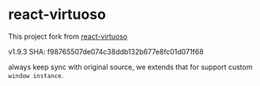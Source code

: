 # react-virtuoso

This project fork from [react-virtuoso](https://github.com/petyosi/react-virtuoso.git)

v1.9.3
SHA: f98765507de074c38ddb132b677e8fc01d071f68

always keep sync with original source, we extends that for support custom `window instance`.
